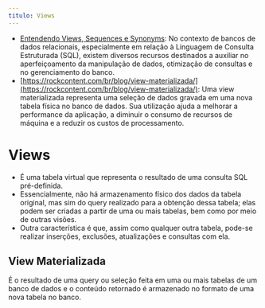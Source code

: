 ```yaml
---
titulo: Views
---
```

- [Entendendo Views, Sequences e Synonyms](https://www.dio.me/articles/entendendo-views-sequences-e-synonyms): No contexto de bancos de dados relacionais, especialmente em relação à Linguagem de Consulta Estruturada (SQL), existem diversos recursos destinados a auxiliar no aperfeiçoamento da manipulação de dados, otimização de consultas e no gerenciamento do banco.
- [https://rockcontent.com/br/blog/view-materializada/](https://rockcontent.com/br/blog/view-materializada/): Uma view materializada representa uma seleção de dados gravada em uma nova tabela física no banco de dados. Sua utilização ajuda a melhorar a performance da aplicação, a diminuir o consumo de recursos de máquina e a reduzir os custos de processamento.

# Views

- É uma tabela virtual que representa o resultado de uma consulta SQL pré-definida.
- Essencialmente, não há armazenamento físico dos dados da tabela original, mas sim do query realizado para a obtenção dessa tabela; elas podem ser criadas a partir de uma ou mais tabelas, bem como por meio de outras visões.
- Outra característica é que, assim como qualquer outra tabela, pode-se realizar inserções, exclusões, atualizações e consultas com ela.

## View Materializada

É o resultado de uma query ou seleção feita em uma ou mais tabelas de um banco de dados e o conteúdo retornado é armazenado no formato de uma nova tabela no banco.
